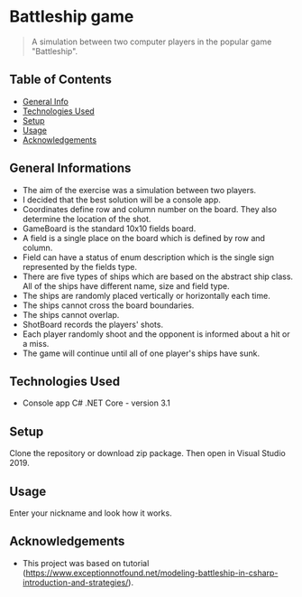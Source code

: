 # Battleship game
> A simulation between two computer players in the popular game "Battleship".

## Table of Contents
* [General Info](#general-informations)
* [Technologies Used](#technologies-used)
* [Setup](#setup)
* [Usage](#usage)
* [Acknowledgements](#acknowledgements)


## General Informations
- The aim of the exercise was a simulation between two players. 
- I decided that the best solution will be a console app.
- Coordinates define row and column number on the board. They also determine the location of the shot.
- GameBoard is the standard 10x10 fields board.
- A field is a single place on the board which is defined by row and column.
- Field can have a status of enum description which is the single sign represented by the fields type.
- There are five types of ships which are based on the abstract ship class. All of the ships have different name, size and field type.
- The ships are randomly placed vertically or horizontally each time.
- The ships cannot cross the board boundaries.
- The ships cannot overlap.
- ShotBoard records the players' shots.
- Each player randomly shoot and the opponent is informed about a hit or a miss.
- The game will continue until all of one player's ships have sunk.


## Technologies Used
- Console app C# .NET Core - version 3.1


## Setup
Clone the repository or download zip package. Then open in Visual Studio 2019.


## Usage
Enter your nickname and look how it works.


## Acknowledgements
- This project was based on tutorial (https://www.exceptionnotfound.net/modeling-battleship-in-csharp-introduction-and-strategies/).